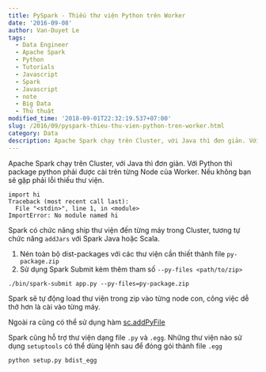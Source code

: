 ```yaml
---
title: PySpark - Thiếu thư viện Python trên Worker
date: '2016-09-08'
author: Van-Duyet Le
tags:
  - Data Engineer
  - Apache Spark
  - Python
  - Tutorials
  - Javascript
  - Spark
  - Javascript
  - note
  - Big Data
  - Thủ thuật
modified_time: '2018-09-01T22:32:19.537+07:00'
slug: /2016/09/pyspark-thieu-thu-vien-python-tren-worker.html
category: Data
description: Apache Spark chạy trên Cluster, với Java thì đơn giản. Với Python thì package python phải được cài trên từng Node của Worker. Nếu không bạn sẽ gặp phải lỗi thiếu thư viện.
---
```


Apache Spark chạy trên Cluster, với Java thì đơn giản. Với Python thì package python phải được cài trên từng Node của Worker. Nếu không bạn sẽ gặp phải lỗi thiếu thư viện.

```
import hi
Traceback (most recent call last):
  File "<stdin>", line 1, in <module>
ImportError: No module named hi
```

Spark có chức năng ship thư viện đến từng máy trong Cluster, tương tự chức năng `addJars` với Spark Java hoặc Scala.

1. Nén toàn bộ dist-packages với các thư viện cần thiết thành file `py-package.zip`
2. Sử dụng Spark Submit kèm thêm tham số `--py-files <path/to/zip>`

```
./bin/spark-submit app.py --py-files=py-package.zip
```

Spark sẽ tự động load thư viện trong zip vào từng node con, công việc dễ thở hơn là cài vào từng máy.

Ngoài ra cũng có thể sử dụng hàm [sc.addPyFile](https://spark.apache.org/docs/latest/api/python/pyspark.html?highlight=addpyfile#pyspark.SparkContext.addPyFile)

Spark cũng hỗ trợ thư viện dạng file `.py` và `.egg`. Những thư viện nào sử dụng `setuptools` có thể dùng lệnh sau để đóng gói thành file `.egg`

```
python setup.py bdist_egg
```
